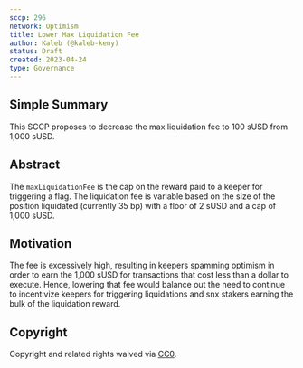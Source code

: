 ```yaml
---
sccp: 296
network: Optimism
title: Lower Max Liquidation Fee
author: Kaleb (@kaleb-keny)
status: Draft
created: 2023-04-24
type: Governance
---
```


## Simple Summary

<!--"If you can't explain it simply, you don't understand it well enough." Provide a simplified and layman-accessible explanation of the SCCP.-->

This SCCP proposes to decrease the max liquidation fee to 100 sUSD from 1,000 sUSD.

## Abstract

<!--A short (~200 word) description of the variable change proposed.-->
The `maxLiquidationFee` is the cap on the reward paid to a keeper for triggering a flag. The liquidation fee is variable based on the size of the position liquidated (currently 35 bp) with a floor of 2 sUSD and a cap of 1,000 sUSD.

## Motivation

<!--The motivation is critical for SCCPs that want to update variables within Synthetix. It should clearly explain why the existing variable is not incentive aligned. SCCP submissions without sufficient motivation may be rejected outright.-->

The fee is excessively high, resulting in keepers spamming optimism in order to earn the 1,000 sUSD for transactions that cost less than a dollar to execute. Hence, lowering that fee would balance out the need to continue to incentivize keepers for triggering liquidations and snx stakers earning the bulk of the liquidation reward.


## Copyright

Copyright and related rights waived via [CC0](https://creativecommons.org/publicdomain/zero/1.0/).
